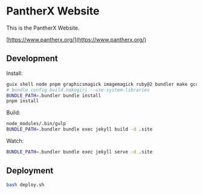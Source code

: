 # PantherX Website

This is the PantherX Website.

[https://www.pantherx.org/](https://www.pantherx.org/)

## Development

Install:

```bash
guix shell node pnpm graphicsmagick imagemagick ruby@2 bundler make gcc-toolchain@12 libxml2 libxslt pkg-config libsass python
# bundle config build.nokogiri --use-system-libraries
BUNDLE_PATH=.bundler bundle install
pnpm install
```

Build:

```bash
node_modules/.bin/gulp
BUNDLE_PATH=.bundler bundle exec jekyll build -d .site
```

Watch:

```bash
BUNDLE_PATH=.bundler bundle exec jekyll serve -d .site
```

## Deployment

```bash
bash deploy.sh
```